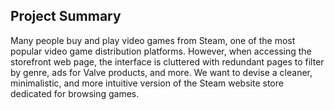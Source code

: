 
## Project Summary

Many people buy and play video games from Steam, one of the most popular video game distribution platforms. However, when accessing the storefront web page, the interface is cluttered with redundant pages to filter by genre, ads for Valve products, and more. We want to devise a cleaner, minimalistic, and more intuitive version of the Steam website store dedicated for browsing games.
